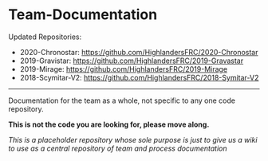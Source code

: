 Team-Documentation
==================
Updated Repositories:
- 2020-Chronostar: https://github.com/HighlandersFRC/2020-Chronostar
- 2019-Gravistar: https://github.com/HighlandersFRC/2019-Gravastar
- 2019-Mirage: https://github.com/HighlandersFRC/2019-Mirage
- 2018-Scymitar-V2: https://github.com/HighlandersFRC/2018-Symitar-V2
***
Documentation for the team as a whole, not specific to any one code repository.

__This is not the code you are looking for, please move along.__

*This is a placeholder repository whose sole purpose is just to give us a wiki to*
*use as a central repository of team and process documentation*

